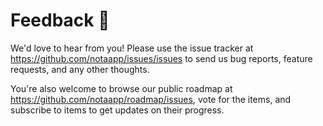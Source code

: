 # Feedback 📮

We'd love to hear from you! Please use the issue tracker at https://github.com/notaapp/issues/issues to send us bug reports, feature requests, and any other thoughts.

You're also welcome to browse our public roadmap at https://github.com/notaapp/roadmap/issues, vote for the items, and subscribe to items to get updates on their progress.
